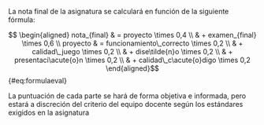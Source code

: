 La nota final de la asignatura se calculará en función de la siguiente fórmula:

$$ \begin{aligned}
nota_{final} & = proyecto \times 0,4 \\
             & + examen_{final} \times 0,6 \\
proyecto & = funcionamiento\_correcto \times 0,2 \\
         & + calidad\_juego \times 0,2 \\
         & + dise\tilde{n}o \times 0,2 \\
         & + presentaci\acute{o}n \times 0,2 \\
         & + calidad\_c\acute{o}digo \times 0,2
\end{aligned}$${#eq:formulaeval}

La puntuación de cada parte se hará de forma objetiva e informada, pero estará a discreción del criterio del equipo docente según los estándares exigidos en la asignatura